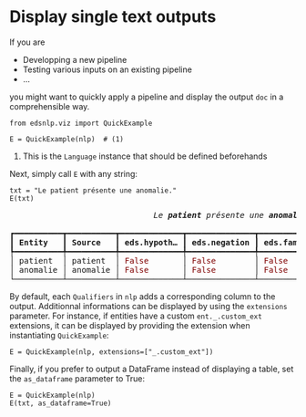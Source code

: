 # Display single text outputs

If you are

- Developping a new pipeline
- Testing various inputs on an existing pipeline
- ...

you might want to quickly apply a pipeline and display the output `doc` in a comprehensible way.

 ```{ .python .no-check }
from edsnlp.viz import QuickExample

E = QuickExample(nlp)  # (1)
```

1. This is the `Language` instance that should be defined beforehands

Next, simply call `E` with any string:

 ```{ .python .no-check }
txt = "Le patient présente une anomalie."
E(txt)
```

<div class="run_this_cell"></div><div class="prompt"></div><div class="output_subarea output_html rendered_html" dir="auto"><pre style="white-space:pre;overflow-x:auto;line-height:normal;font-family:Menlo,'DejaVu Sans Mono',consolas,'Courier New',monospace"><span style="font-style: italic">                              Le </span><span style="font-weight: bold; font-style: italic">patient </span><span style="font-style: italic">présente une </span><span style="font-weight: bold; font-style: italic">anomalie</span><span style="font-style: italic">                               </span>
<span style="font-style: italic">                                                                                             </span>
┏━━━━━━━━━━┳━━━━━━━━━━┳━━━━━━━━━━━━━┳━━━━━━━━━━━━━━┳━━━━━━━━━━━━┳━━━━━━━━━━━━━┳━━━━━━━━━━━━━┓
┃<span style="font-weight: bold"> Entity   </span>┃<span style="font-weight: bold"> Source   </span>┃<span style="font-weight: bold"> eds.hypoth… </span>┃<span style="font-weight: bold"> eds.negation </span>┃<span style="font-weight: bold"> eds.family </span>┃<span style="font-weight: bold"> eds.history </span>┃<span style="font-weight: bold"> eds.report… </span>┃
┡━━━━━━━━━━╇━━━━━━━━━━╇━━━━━━━━━━━━━╇━━━━━━━━━━━━━━╇━━━━━━━━━━━━╇━━━━━━━━━━━━━╇━━━━━━━━━━━━━┩
│ patient  │ patient  │ <span style="color: #800000; text-decoration-color: #800000">False</span>       │ <span style="color: #800000; text-decoration-color: #800000">False</span>        │ <span style="color: #800000; text-decoration-color: #800000">False</span>      │ <span style="color: #800000; text-decoration-color: #800000">False</span>       │ <span style="color: #800000; text-decoration-color: #800000">False</span>       │
│ anomalie │ anomalie │ <span style="color: #800000; text-decoration-color: #800000">False</span>       │ <span style="color: #800000; text-decoration-color: #800000">False</span>        │ <span style="color: #800000; text-decoration-color: #800000">False</span>      │ <span style="color: #800000; text-decoration-color: #800000">False</span>       │ <span style="color: #800000; text-decoration-color: #800000">False</span>       │
└──────────┴──────────┴─────────────┴──────────────┴────────────┴─────────────┴─────────────┘
</pre>
</div>

By default, each `Qualifiers` in `nlp` adds a corresponding column to the output. Additionnal informations can be displayed by using the `extensions` parameter. For instance, if entities have a custom `ent._.custom_ext` extensions, it can be displayed by providing the extension when instantiating `QuickExample`:

 ```{ .python .no-check }
E = QuickExample(nlp, extensions=["_.custom_ext"])
```

Finally, if you prefer to output a DataFrame instead of displaying a table, set the `as_dataframe` parameter to True:

 ```{ .python .no-check }
E = QuickExample(nlp)
E(txt, as_dataframe=True)
```
